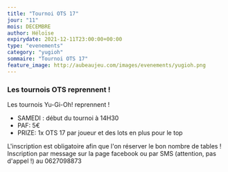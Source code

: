 ```yaml
---
title: "Tournoi OTS 17"
jour: "11"
mois: DECEMBRE
author: Héloïse
expirydate: 2021-12-11T23:00:00+00:00
type: "evenements"
category: "yugioh"
sommaire: "Tournoi OTS 17"
feature_image: http://aubeaujeu.com/images/evenements/yugioh.png
---
```

### Les tournois OTS reprennent !

Les tournois Yu-Gi-Oh! reprennent !

- SAMEDI :  début du tournoi à 14H30
- PAF: 5€
- PRIZE: 1x OTS 17 par joueur et des lots en plus pour le top

L'inscription est obligatoire afin que l'on réserver le bon nombre de tables !
Inscription par message sur la page facebook ou par SMS (attention, pas d'appel !) au 0627098873
